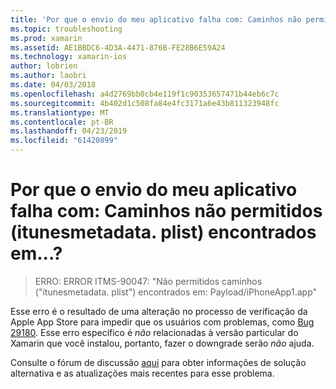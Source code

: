 ```yaml
---
title: 'Por que o envio do meu aplicativo falha com: Caminhos não permitidos (itunesmetadata. plist) encontrados em...?'
ms.topic: troubleshooting
ms.prod: xamarin
ms.assetid: AE1BBDC6-4D3A-4471-876B-FE28B6E59A24
ms.technology: xamarin-ios
author: lobrien
ms.author: laobri
ms.date: 04/03/2018
ms.openlocfilehash: a4d2769bb0cb4e119f1c90353657471b44eb6c7c
ms.sourcegitcommit: 4b402d1c508fa84e4fc3171a6e43b811323948fc
ms.translationtype: MT
ms.contentlocale: pt-BR
ms.lasthandoff: 04/23/2019
ms.locfileid: "61420899"
---
```

# <a name="why-does-my-app-submission-fail-with-disallowed-paths--itunesmetadataplist--found-at--"></a>Por que o envio do meu aplicativo falha com: Caminhos não permitidos (itunesmetadata. plist) encontrados em...?

> ERRO: ERROR ITMS-90047: "Não permitidos caminhos ("itunesmetadata. plist") encontrados em: Payload/iPhoneApp1.app"

Esse erro é o resultado de uma alteração no processo de verificação da Apple App Store para impedir que os usuários com problemas, como [Bug 29180](https://bugzilla.xamarin.com/show_bug.cgi?id=29180). Esse erro específico é _não_ relacionadas à versão particular do Xamarin que você instalou, portanto, fazer o downgrade serão _não_ ajuda.

Consulte o fórum de discussão [aqui](https://forums.xamarin.com/discussion/40388/disallowed-paths-itunesmetadata-plist-found-at-when-submitting-to-app-store/p1) para obter informações de solução alternativa e as atualizações mais recentes para esse problema.
